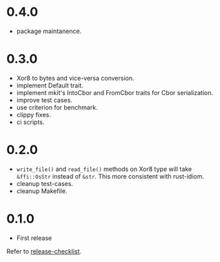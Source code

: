 0.4.0
=====

* package maintanence.

0.3.0
=====

* Xor8 to bytes and vice-versa conversion.
* implement Default trait.
* implement mkit's IntoCbor and FromCbor traits for Cbor serialization.
* improve test cases.
* use criterion for benchmark.
* clippy fixes.
* ci scripts.

0.2.0
=====

* `write_file()` and `read_file()` methods on Xor8 type will take
  `&ffi::OsStr` instead of `&str`. This more consistent with rust-idiom.
* cleanup test-cases.
* cleanup Makefile.

0.1.0
=====

* First release

Refer to [release-checklist][release-checklist].

[release-checklist]: https://prataprc.github.io/rust-crates-release-checklist.html
